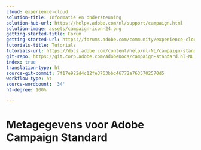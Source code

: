 ```yaml
---
cloud: experience-cloud
solution-title: Informatie en ondersteuning
solution-hub-url: https://helpx.adobe.com/nl/support/campaign.html
solution-image: assets/campaign-icon-24.png
getting-started-title: Forum
getting-started-url: https://forums.adobe.com/community/experience-cloud/marketing-cloud/campaign/standard
tutorials-title: Tutorials
tutorials-url: https://docs.adobe.com/content/help/nl-NL/campaign-standard-learn/tutorials/overview.html
git-repo: https://git.corp.adobe.com/AdobeDocs/campaign-standard.nl-NL
index: true
translation-type: ht
source-git-commit: 7f17e922d4c12fe3763bbc46772a7635702570d5
workflow-type: ht
source-wordcount: '34'
ht-degree: 100%

---
```



# Metagegevens voor Adobe Campaign Standard
